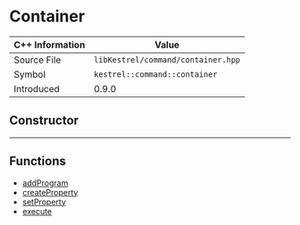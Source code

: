 
# Container

| C++ Information | Value |
| --- | --- |
| Source File | `libKestrel/command/container.hpp` |
| Symbol | `kestrel::command::container` |
| Introduced | 0.9.0 |

## Constructor

---

## Functions

 - [addProgram](addProgram.md)
 - [createProperty](createProperty.md)
 - [setProperty](setProperty.md)
 - [execute](execute.md)

